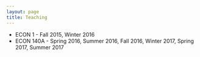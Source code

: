 ```yaml
---
layout: page
title: Teaching
---
```


* ECON 1 - Fall 2015, Winter 2016 
* ECON 140A - Spring 2016, Summer 2016, Fall 2016, Winter 2017, Spring 2017, Summer 2017
